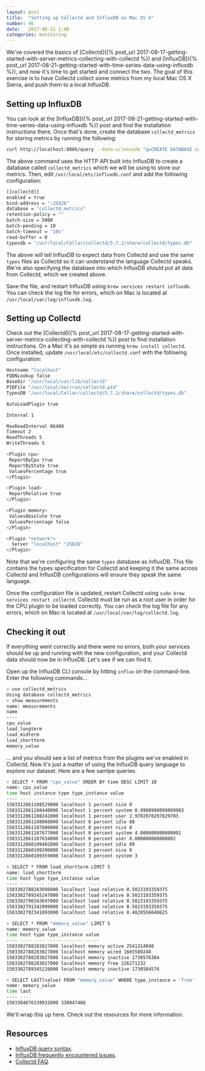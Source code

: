 ```yaml
---
layout: post
title:  "Setting up Collectd and InfluxDB on Mac OS X"
number: 46
date:   2017-08-21 1:00
categories: monitoring
---
```

We've covered the basics of [Collectd]({% post_url 2017-08-17-getting-started-with-server-metrics-collecting-with-collectd %}) and [InfluxDB]({% post_url 2017-08-21-getting-started-with-time-series-data-using-influxdb %}), and now it's time to get started and connect the two. The goal of this exercise is to have Collectd collect some metrics from my local Mac OS X Sierra, and push them to a local InfluxDB.

## Setting up InfluxDB
You can look at the [InfluxDB]({% post_url 2017-08-21-getting-started-with-time-series-data-using-influxdb %}) post and find the installation instructions there. Once that's done, create the database `collectd_metrics` for storing metrics by running the following:

```bash
curl http://localhost:8086/query --data-urlencode "q=CREATE DATABASE collectd_metrics"
```

The above command uses the HTTP API built into InfluxDB to create a database called `collectd_metrics` which we will be using to store our metrics. Then, edit `/usr/local/etc/influxdb.conf` and add the following configuration:

```bash
[[collectd]]
enabled = true
bind-address = ":25826"
database = "collectd_metrics"
retention-policy = ""
batch-size = 5000
batch-pending = 10
batch-timeout = "10s"
read-buffer = 0
typesdb = "/usr/local/Cellar/collectd/5.7.2/share/collectd/types.db"
```

The above will tell InfluxDB to expect data from Collectd and use the same `types` files as Collectd so it can understand the language Collectd speaks. We're also specifying the database into which InfluxDB should put all data from Collectd, which we created above.

Save the file, and restart InfluxDB using `brew services restart influxdb`. You can check the log file for errors, which on Mac is located at `/usr/local/var/log/influxdb.log`.

## Setting up Collectd
Check out the [Collectd]({% post_url 2017-08-17-getting-started-with-server-metrics-collecting-with-collectd %}) post to find installation instructions. On a Mac it's as simple as running `brew install collectd`. Once installed, update `/usr/local/etc/collectd.conf` with the following configuration:

```bash
Hostname "localhost"
FQDNLookup false
BaseDir "/usr/local/var/lib/collectd"
PIDFile "/usr/local/var/run/collectd.pid"
TypesDB "/usr/local/Cellar/collectd/5.7.2/share/collectd/types.db"

AutoLoadPlugin true

Interval 1

MaxReadInterval 86400
Timeout 2
ReadThreads 5
WriteThreads 5

<Plugin cpu>
 ReportByCpu true
 ReportByState true
 ValuesPercentage true
</Plugin>

<Plugin load>
 ReportRelative true
</Plugin>

<Plugin memory>
 ValuesAbsolute true
 ValuesPercentage false
</Plugin>

<Plugin "network">
  Server "localhost" "25826"
</Plugin>
```

Note that we're configuring the same `types` database as InfluxDB. This file contains the types specification for Collectd and keeping it the same across Collectd and InfluxDB configurations will ensure they speak the same language.

Once the configuration file is updated, restart Collectd using `sudo brew services restart collectd`. Collectd must be run as a root user in order for the CPU plugin to be loaded correctly. You can check the log file for any errors, which on Mac is located at `/usr/local/var/log/collectd.log`.

## Checking it out
If everything went correctly and there were no errors, both your services should be up and running with the new configuration, and your Collectd data should now be in InfluxDB. Let's see if we can find it.

Open up the InfluxDB CLI console by hitting `influx` on the command-line. Enter the following commands...

```bash
> use collectd_metrics
Using database collectd_metrics
> show measurements
name: measurements
name
----
cpu_value
load_longterm
load_midterm
load_shortterm
memory_value
```

... and you should see a list of metrics from the plugins we've enabled in Collectd. Now it's just a matter of using the InfluxDB query language to explore our dataset. Here are a few samlpe queries.

```bash
> SELECT * FROM "cpu_value" ORDER BY time DESC LIMIT 10
name: cpu_value
time host instance type type_instance value
---- ---- -------- ---- ------------- -----
1503312861108529000 localhost 1 percent nice 0
1503312861108440000 localhost 1 percent system 0.9900990099009903
1503312861108242000 localhost 1 percent user 2.9702970297029703
1503312861108008000 localhost 0 percent idle 88
1503312861107800000 localhost 0 percent nice 0
1503312861107677000 localhost 0 percent system 4.000000000000001
1503312861107634000 localhost 0 percent user 8.000000000000002
1503312860109402000 localhost 3 percent idle 89
1503312860109390000 localhost 3 percent nice 0
1503312860109359000 localhost 3 percent system 3
```

```bash
> SELECT * FROM load_shortterm LIMIT 5
name: load_shortterm
time host type type_instance value
---- ---- ---- ------------- -----
1503302788283096000 localhost load relative 0.5023193359375
1503302789345247000 localhost load relative 0.5023193359375
1503302790343697000 localhost load relative 0.5023193359375
1503302791342099000 localhost load relative 0.5023193359375
1503302792341093000 localhost load relative 0.4820556640625
```

```bash
> SELECT * FROM "memory_value" LIMIT 5
name: memory_value
time host type type_instance value
---- ---- ---- ------------- -----
1503302788283027000 localhost memory active 2541314048
1503302788283027000 localhost memory wired 1665589248
1503302788283027000 localhost memory inactive 1730576384
1503302788283027000 localhost memory free 226271232
1503302789345226000 localhost memory inactive 1730584576
```

```bash
> SELECT LAST(value) FROM "memory_value" WHERE type_instance = 'free'
name: memory_value
time last
---- ----
1503304076339932000 330047488
```

We'll wrap this up here. Check out the resources for more information.

## Resources
- [InfluxDB query syntax](https://docs.influxdata.com/influxdb/v0.9/query_language/data_exploration/).
- [InfluxDB frequently encountered issues](https://docs.influxdata.com/influxdb/v0.9/troubleshooting/frequently_encountered_issues/).
- [Collectd FAQ](https://collectd.org/faq.shtml).